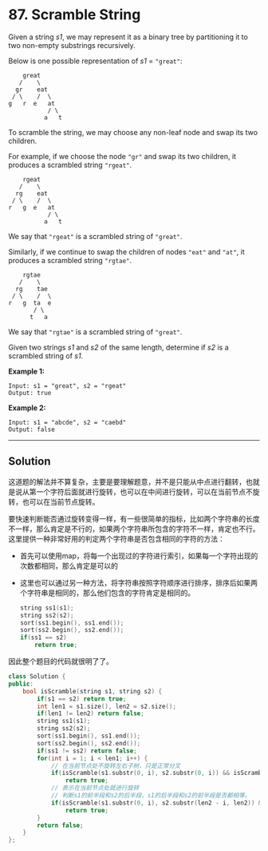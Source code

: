 # 87. Scramble String

Given a string *s1*, we may represent it as a binary tree by partitioning it to two non-empty substrings recursively.

Below is one possible representation of *s1* = `"great"`:

```
    great
   /    \
  gr    eat
 / \    /  \
g   r  e   at
           / \
          a   t
```

To scramble the string, we may choose any non-leaf node and swap its two children.

For example, if we choose the node `"gr"` and swap its two children, it produces a scrambled string `"rgeat"`.

```
    rgeat
   /    \
  rg    eat
 / \    /  \
r   g  e   at
           / \
          a   t
```

We say that `"rgeat"` is a scrambled string of `"great"`.

Similarly, if we continue to swap the children of nodes `"eat"` and `"at"`, it produces a scrambled string `"rgtae"`.

```
    rgtae
   /    \
  rg    tae
 / \    /  \
r   g  ta  e
       / \
      t   a
```

We say that `"rgtae"` is a scrambled string of `"great"`.

Given two strings *s1* and *s2* of the same length, determine if *s2* is a scrambled string of *s1*.

**Example 1:**

```
Input: s1 = "great", s2 = "rgeat"
Output: true
```

**Example 2:**

```
Input: s1 = "abcde", s2 = "caebd"
Output: false
```

---

## Solution

这道题的解法并不算复杂，主要是要理解题意，并不是只能从中点进行翻转，也就是说从第一个字符后面就进行旋转，也可以在中间进行旋转，可以在当前节点不旋转，也可以在当前节点旋转。

要快速判断能否通过旋转变得一样，有一些很简单的指标，比如两个字符串的长度不一样，那么肯定是不行的，如果两个字符串所包含的字符不一样，肯定也不行。这里提供一种非常好用的判定两个字符串是否包含相同的字符的方法：

- 首先可以使用map，将每一个出现过的字符进行索引，如果每一个字符出现的次数都相同，那么肯定是可以的

- 这里也可以通过另一种方法，将字符串按照字符顺序进行排序，排序后如果两个字符串是相同的，那么他们包含的字符肯定是相同的。

  ```c++
  string ss1(s1);
  string ss2(s2);
  sort(ss1.begin(), ss1.end());
  sort(ss2.begin(), ss2.end());
  if(ss1 == s2)
      return true;
  ```

因此整个题目的代码就很明了了。

```c++
class Solution {
public:
    bool isScramble(string s1, string s2) {
        if(s1 == s2) return true;
        int len1 = s1.size(), len2 = s2.size();
        if(len1 != len2) return false;
        string ss1(s1);
        string ss2(s2);
        sort(ss1.begin(), ss1.end());
        sort(ss2.begin(), ss2.end());
        if(ss1 != ss2) return false;
        for(int i = 1; i < len1; i++) {
            // 在当前节点处不旋转左右子树，只是正常分叉
            if(isScramble(s1.substr(0, i), s2.substr(0, i)) && isScramble(s1.substr(i), s2.substr(i)))
                return true;
            // 表示在当前节点处就进行旋转
            // 判断s1的前半段和s2的后半段，s1的后半段和s2的前半段是否都相等。
            if(isScramble(s1.substr(0, i), s2.substr(len2 - i, len2)) && isScramble(s1.substr(i, len1), s2.substr(0, len2 - i)))
                return true;
        }
        return false;
    }
};
```

